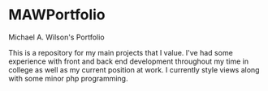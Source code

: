 # MAWPortfolio
Michael A. Wilson's Portfolio

This is a repository for my main projects that I value.  I've had some experience with front and back end development throughout my time in college as well as my current position at work.  I currently style views along with some minor php programming.  
